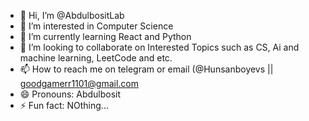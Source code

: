 - 👋 Hi, I’m @AbdulbositLab
- 👀 I’m interested in Computer Science
- 🌱 I’m currently learning React and Python
- 💞️ I’m looking to collaborate on Interested Topics such as CS, Ai and machine learning, LeetCode and etc.
- 📫 How to reach me on telegram or email (@Hunsanboyevs || goodgamerr1101@gmail.com
- 😄 Pronouns: Abdulbosit
- ⚡ Fun fact: NOthing...

<!---
AbdulbositLab/AbdulbositLab is a ✨ special ✨ repository because its `README.md` (this file) appears on your GitHub profile.
You can click the Preview link to take a look at your changes.
--->
